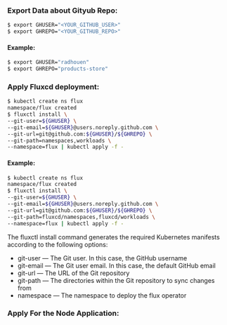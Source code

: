 
### Export Data about Gityub Repo: 

```sh
$ export GHUSER="<YOUR_GITHUB_USER>"
$ export GHREPO="<YOUR_GITHUB_REPO>"
```

#### Example:



```sh
$ export GHUSER="radhouen"
$ export GHREPO="products-store"
```

### Apply Fluxcd deployment:


```sh
$ kubectl create ns flux
namespace/flux created
$ fluxctl install \
--git-user=${GHUSER} \
--git-email=${GHUSER}@users.noreply.github.com \
--git-url=git@github.com:${GHUSER}/${GHREPO} \
--git-path=namespaces,workloads \
--namespace=flux | kubectl apply -f -
```


#### Example:

```sh
$ kubectl create ns flux
namespace/flux created
$ fluxctl install \
--git-user=${GHUSER} \
--git-email=${GHUSER}@users.noreply.github.com \
--git-url=git@github.com:${GHUSER}/${GHREPO} \
--git-path=fluxcd/namespaces,fluxcd/workloads \
--namespace=flux | kubectl apply -f -
```

The fluxctl install command generates the required Kubernetes manifests according to the following options:

- git-user — The Git user. In this case, the GitHub username
- git-email — The Git user email. In this case, the default GitHub email
- git-url — The URL of the Git repository
- git-path — The directories within the Git repository to sync changes from
- namespace — The namespace to deploy the flux operator


### Apply For the Node Application: